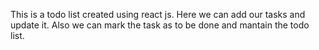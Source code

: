 This is a todo list created using react js.
Here we can add our tasks and update it. Also we can mark the task as to be done and mantain the todo list.
 
